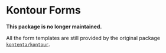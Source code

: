 # Kontour Forms

**This package is no longer maintained.**

All the form templates are still provided by the original package [`kontenta/kontour`](https://packagist.org/packages/kontenta/kontour).
